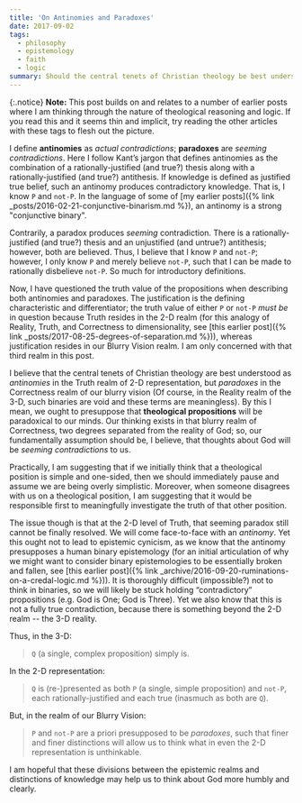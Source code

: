 ```yaml
---
title: 'On Antinomies and Paradoxes'
date: 2017-09-02
tags:
  - philosophy
  - epistemology
  - faith
  - logic
summary: Should the central tenets of Christian theology be best understood as <em>antinomies</em>, or <em>paradoxes</em>, or both?
---
```


{:.notice}
**Note:** This post builds on and relates to a number of earlier posts where I am thinking through the nature of theological reasoning and logic. If you read this and it seems thin and implicit, try reading the other articles with these tags to flesh out the picture.

I define **antinomies** as _actual contradictions_; **paradoxes** are _seeming contradictions_. Here I follow Kant’s jargon that defines antinomies as the combination of a rationally-justified (and true?) thesis along with a rationally-justified (and true?) antithesis. If knowledge is defined as justified true belief, such an antinomy produces contradictory knowledge. That is, I know `P` and `not-P`. In the language of some of [my earlier posts]({% link _posts/2016-02-21-conjunctive-binarism.md %}), an antinomy is a strong "conjunctive binary".

Contrarily, a paradox produces _seeming_ contradiction. There is a rationally-justified (and true?) thesis and an unjustified (and untrue?) antithesis; however, both are believed. Thus, I believe that I know `P` and `not-P`; however, I only know `P` and merely believe `not-P`, such that I can be made to rationally disbelieve `not-P`. So much for introductory definitions.

Now, I have questioned the truth value of the propositions when describing both antinomies and paradoxes. The justification is the defining characteristic and differentiator; the truth value of either `P` or `not-P` _must be_ in question because Truth resides in the 2-D realm (for this analogy of Reality, Truth, and Correctness to dimensionality, see [this earlier post]({% link _posts/2017-08-25-degrees-of-separation.md %})), whereas justification resides in our Blurry Vision realm. I am only concerned with that third realm in this post.

I believe that the central tenets of Christian theology are best understood as _antinomies_ in the Truth realm of 2-D representation, but _paradoxes_ in the Correctness realm of our blurry vision (Of course, in the Reality realm of the 3-D, such binaries are void and these terms are meaningless). By this I mean, we ought to presuppose that **theological propositions** will be paradoxical to our minds. Our thinking exists in that blurry realm of Correctness, two degrees separated from the reality of God; so, our fundamentally assumption should be, I believe, that thoughts about God will be _seeming contradictions_ to us.

Practically, I am suggesting that if we initially think that a theological position is simple and one-sided, then we should immediately pause and assume we are being overly simplistic. Moreover, when someone disagrees with us on a theological position, I am suggesting that it would be responsible first to meaningfully investigate the truth of that other position.

The issue though is that at the 2-D level of Truth, that seeming paradox still cannot be finally resolved. We will come face-to-face with an _antinomy_. Yet this ought not to lead to epistemic cynicism, as we know that the antinomy presupposes a human binary epistemology (for an initial articulation of why we might want to consider binary epistemologies to be essentially broken and fallen, see [this earlier post]({% link _archive/2016-09-20-ruminations-on-a-credal-logic.md %})). It is thoroughly difficult (impossible?) not to think in binaries, so we will likely be stuck holding “contradictory” propositions (e.g. God is One; God is Three). Yet we also know that this is not a fully true contradiction, because there is something beyond the 2-D realm -- the 3-D reality.

Thus, in the 3-D:

>`Q` (a single, complex proposition) simply is.

In the 2-D representation:

>`Q` is (re-)presented as both `P` (a single, simple proposition) and `not-P`, each rationally-justified and each true (inasmuch as both are `Q`).

But, in the realm of our Blurry Vision:

>`P` and `not-P` are a priori presupposed to be _paradoxes_, such that finer and finer distinctions will allow us to think what in even the 2-D representation is unthinkable.

I am hopeful that these divisions between the epistemic realms and distinctions of knowledge may help us to think about God more humbly and clearly.
